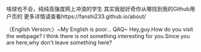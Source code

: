 啥球也不会，纯纯高强度网上冲浪的学生
其实我挺好奇你从哪找到我的Github用户页的
更多详情请查看https://fanshi233.github.io/about/

（English Version:）~My English is poor... QAQ~
Hey,guy.How do you visit the webpage?
I think there is not something interesting for you.Since you are here,why don't leave something here?
